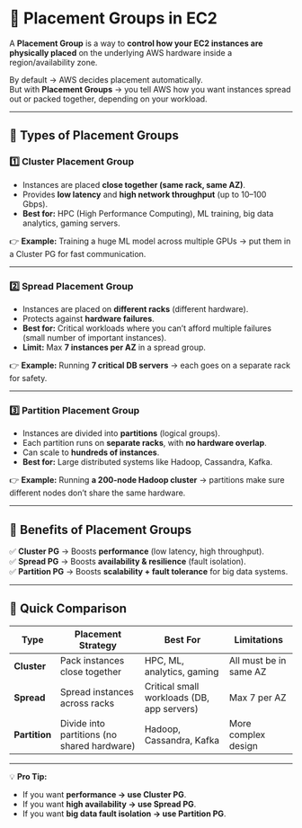 # 📌 Placement Groups in EC2

A **Placement Group** is a way to **control how your EC2 instances are physically placed** on the underlying AWS hardware inside a region/availability zone.  

By default → AWS decides placement automatically.  
But with **Placement Groups** → you tell AWS how you want instances spread out or packed together, depending on your workload.  

---

## 📌 Types of Placement Groups  

### 1️⃣ Cluster Placement Group  
- Instances are placed **close together (same rack, same AZ)**.  
- Provides **low latency** and **high network throughput** (up to 10–100 Gbps).  
- **Best for:** HPC (High Performance Computing), ML training, big data analytics, gaming servers.  

👉 **Example:** Training a huge ML model across multiple GPUs → put them in a Cluster PG for fast communication.  

---

### 2️⃣ Spread Placement Group  
- Instances are placed on **different racks** (different hardware).  
- Protects against **hardware failures**.  
- **Best for:** Critical workloads where you can’t afford multiple failures (small number of important instances).  
- **Limit:** Max **7 instances per AZ** in a spread group.  

👉 **Example:** Running **7 critical DB servers** → each goes on a separate rack for safety.  

---

### 3️⃣ Partition Placement Group  
- Instances are divided into **partitions** (logical groups).  
- Each partition runs on **separate racks**, with **no hardware overlap**.  
- Can scale to **hundreds of instances**.  
- **Best for:** Large distributed systems like Hadoop, Cassandra, Kafka.  

👉 **Example:** Running **a 200-node Hadoop cluster** → partitions make sure different nodes don’t share the same hardware.  

---

## 📌 Benefits of Placement Groups  
✅ **Cluster PG** → Boosts **performance** (low latency, high throughput).  
✅ **Spread PG** → Boosts **availability & resilience** (fault isolation).  
✅ **Partition PG** → Boosts **scalability + fault tolerance** for big data systems.  

---

## 📌 Quick Comparison  

| Type         | Placement Strategy         | Best For                         | Limitations              |
|--------------|----------------------------|----------------------------------|--------------------------|
| **Cluster**  | Pack instances close together | HPC, ML, analytics, gaming       | All must be in same AZ   |
| **Spread**   | Spread instances across racks | Critical small workloads (DB, app servers) | Max 7 per AZ           |
| **Partition**| Divide into partitions (no shared hardware) | Hadoop, Cassandra, Kafka         | More complex design      |

---

💡 **Pro Tip:**  
- If you want **performance → use Cluster PG**.  
- If you want **high availability → use Spread PG**.  
- If you want **big data fault isolation → use Partition PG**.






